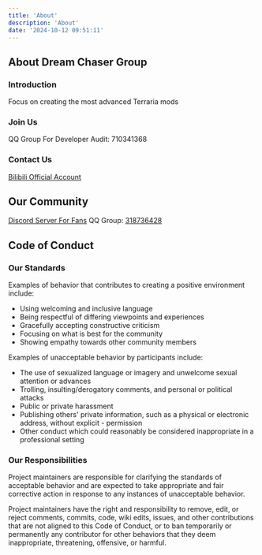```yaml
---
title: 'About'
description: 'About'
date: '2024-10-12 09:51:11'
---
```


## About Dream Chaser Group

### Introduction

Focus on creating the most advanced Terraria mods

### Join Us

QQ Group For Developer Audit: 710341368

### Contact Us

[Bilibili Official Account](https://space.bilibili.com/1079503056)

## Our Community

[Discord Server For Fans](https://discord.gg/pdXvp89Dbp)
QQ Group: [318736428]()

## Code of Conduct

### Our Standards

Examples of behavior that contributes to creating a positive environment include:

- Using welcoming and inclusive language
- Being respectful of differing viewpoints and experiences
- Gracefully accepting constructive criticism
- Focusing on what is best for the community
- Showing empathy towards other community members

Examples of unacceptable behavior by participants include:

- The use of sexualized language or imagery and unwelcome sexual attention or advances
- Trolling, insulting/derogatory comments, and personal or political attacks
- Public or private harassment
- Publishing others' private information, such as a physical or electronic address, without explicit - permission
- Other conduct which could reasonably be considered inappropriate in a professional setting

### Our Responsibilities

Project maintainers are responsible for clarifying the standards of acceptable behavior and are expected to take appropriate and fair corrective action in response to any instances of unacceptable behavior.

Project maintainers have the right and responsibility to remove, edit, or reject comments, commits, code, wiki edits, issues, and other contributions that are not aligned to this Code of Conduct, or to ban temporarily or permanently any contributor for other behaviors that they deem inappropriate, threatening, offensive, or harmful.
